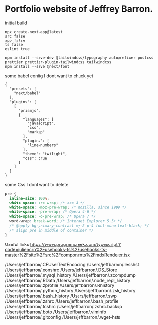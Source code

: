 # Portfolio website of Jeffrey Barron.

initial build

```shell
npx create-next-app@latest
src false
app false
ts false
eslint true

npm install --save-dev @tailwindcss/typography autoprefixer postcss prettier prettier-plugin-tailwindcss tailwindcss
npm install --save @next/font
```

some babel config I dont want to chuck yet

```.babelrcc
{
  "presets": [
    "next/babel"
  ],
  "plugins": [
    [
      "prismjs",
      {
        "languages": [
          "javascript",
          "css",
          "markup"
        ],
        "plugins": [
          "line-numbers"
        ],
        "theme": "twilight",
        "css": true
      }
    ]
  ]
}
```

some Css I dont want to delete

```css
pre {
  inline-size: 100%;
  white-space: pre-wrap; /* css-3 */
  white-space: -moz-pre-wrap; /* Mozilla, since 1999 */
  white-space: -pre-wrap; /* Opera 4-6 */
  white-space: -o-pre-wrap; /* Opera 7 */
  word-wrap: break-word; /* Internet Explorer 5.5+ */
  /* @apply bg-primary-contrast my-2 p-4 font-mono text-black; */
  /* align pre in middle of container */
}
```

Useful links
https://www.programcreek.com/typescript/?code=juliencrn%2Fusehooks-ts%2Fusehooks-ts-master%2Fsite%2Fsrc%2Fcomponents%2FmdxRenderer.tsx



/Users/jeffbarron/.CFUserTextEncoding   /Users/jeffbarron/.lesshst              /Users/jeffbarron/.xonshrc
/Users/jeffbarron/.DS_Store             /Users/jeffbarron/.mysql_history        /Users/jeffbarron/.zcompdump
/Users/jeffbarron/.RData                /Users/jeffbarron/.node_repl_history    /Users/jeffbarron/.zprofile
/Users/jeffbarron/.Rhistory             /Users/jeffbarron/.python_history       /Users/jeffbarron/.zsh_history
/Users/jeffbarron/.bash_history         /Users/jeffbarron/.swp                  /Users/jeffbarron/.zshrc
/Users/jeffbarron/.bash_profile         /Users/jeffbarron/.tcshrc               /Users/jeffbarron/.zshrc.backup
/Users/jeffbarron/.boto                 /Users/jeffbarron/.viminfo
/Users/jeffbarron/.gitconfig            /Users/jeffbarron/.wget-hsts

